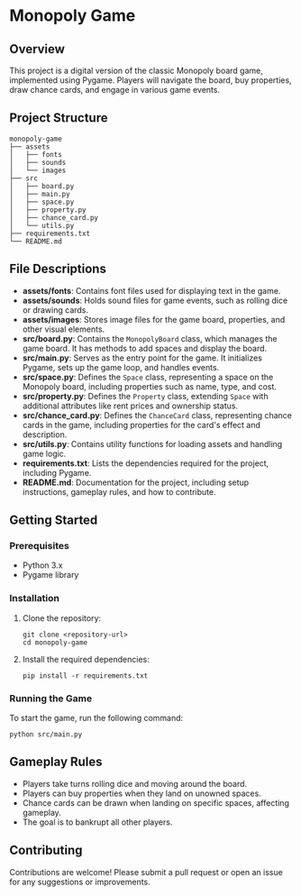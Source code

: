 # Monopoly Game

## Overview
This project is a digital version of the classic Monopoly board game, implemented using Pygame. Players will navigate the board, buy properties, draw chance cards, and engage in various game events.

## Project Structure
```
monopoly-game
├── assets
│   ├── fonts
│   ├── sounds
│   └── images
├── src
│   ├── board.py
│   ├── main.py
│   ├── space.py
│   ├── property.py
│   ├── chance_card.py
│   └── utils.py
├── requirements.txt
└── README.md
```

## File Descriptions

- **assets/fonts**: Contains font files used for displaying text in the game.
- **assets/sounds**: Holds sound files for game events, such as rolling dice or drawing cards.
- **assets/images**: Stores image files for the game board, properties, and other visual elements.
- **src/board.py**: Contains the `MonopolyBoard` class, which manages the game board. It has methods to add spaces and display the board.
- **src/main.py**: Serves as the entry point for the game. It initializes Pygame, sets up the game loop, and handles events.
- **src/space.py**: Defines the `Space` class, representing a space on the Monopoly board, including properties such as name, type, and cost.
- **src/property.py**: Defines the `Property` class, extending `Space` with additional attributes like rent prices and ownership status.
- **src/chance_card.py**: Defines the `ChanceCard` class, representing chance cards in the game, including properties for the card's effect and description.
- **src/utils.py**: Contains utility functions for loading assets and handling game logic.
- **requirements.txt**: Lists the dependencies required for the project, including Pygame.
- **README.md**: Documentation for the project, including setup instructions, gameplay rules, and how to contribute.

## Getting Started

### Prerequisites
- Python 3.x
- Pygame library

### Installation
1. Clone the repository:
   ```
   git clone <repository-url>
   cd monopoly-game
   ```

2. Install the required dependencies:
   ```
   pip install -r requirements.txt
   ```

### Running the Game
To start the game, run the following command:
```
python src/main.py
```

## Gameplay Rules
- Players take turns rolling dice and moving around the board.
- Players can buy properties when they land on unowned spaces.
- Chance cards can be drawn when landing on specific spaces, affecting gameplay.
- The goal is to bankrupt all other players.

## Contributing
Contributions are welcome! Please submit a pull request or open an issue for any suggestions or improvements.